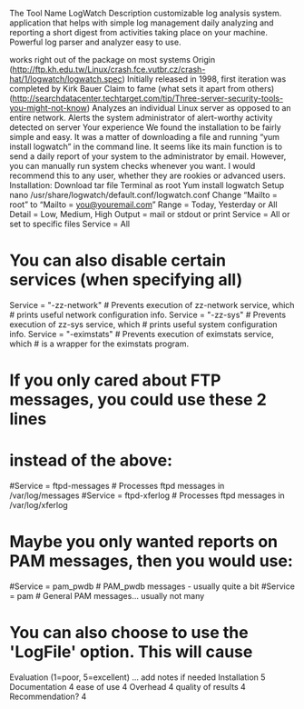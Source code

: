 The Tool
Name
LogWatch
Description
customizable log analysis system.
application that helps with simple log management
daily analyzing and reporting a short digest from activities taking place on your machine.
Powerful log parser and analyzer
easy to use.

works right out of the package on most systems
Origin (http://ftp.kh.edu.tw/Linux/crash.fce.vutbr.cz/crash-hat/1/logwatch/logwatch.spec)
Initially released in 1998, first iteration was completed by Kirk Bauer
Claim to fame (what sets it apart from others) (http://searchdatacenter.techtarget.com/tip/Three-server-security-tools-you-might-not-know)
Analyzes an individual Linux server as opposed to an entire network. 
Alerts the system administrator of alert-worthy activity detected on server
Your experience 
We found the installation to be fairly simple and easy. It was a matter of downloading a file and running “yum install logwatch” in the command line.
It seems like its main function is to send a daily report of your system to the administrator by email. However, you can manually run system checks whenever you want. 
I would recommend this to any user, whether they are rookies or advanced users. 
Installation:
Download tar file
Terminal as root
Yum install logwatch
Setup
nano /usr/share/logwatch/default.conf/logwatch.conf
Change “Mailto = root” to “Mailto = you@youremail.com”
Range	= Today, Yesterday or All
Detail = Low, Medium, High
Output = mail or stdout or print
Service = All or set to specific files
Service = All
# You can also disable certain services (when specifying all)
Service = "-zz-network" 	# Prevents execution of zz-network service, which
                        	# prints useful network configuration info.
Service = "-zz-sys"     	# Prevents execution of zz-sys service, which
                        	# prints useful system configuration info.
Service = "-eximstats"  	# Prevents execution of eximstats service, which
                        	# is a wrapper for the eximstats program.
# If you only cared about FTP messages, you could use these 2 lines
# instead of the above:
#Service = ftpd-messages   # Processes ftpd messages in /var/log/messages
#Service = ftpd-xferlog	# Processes ftpd messages in /var/log/xferlog
# Maybe you only wanted reports on PAM messages, then you would use:
#Service = pam_pwdb    	# PAM_pwdb messages - usually quite a bit
#Service = pam         	# General PAM messages... usually not many

# You can also choose to use the 'LogFile' option.  This will cause


Evaluation (1=poor, 5=excellent) ... add notes if needed
Installation			5
Documentation		4
ease of use			4
Overhead			4
quality of results		4
Recommendation?		4